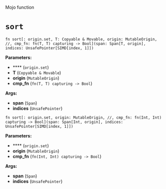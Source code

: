 Mojo function

# `sort`

```mojo
fn sort[: origin.set, T: Copyable & Movable, origin: MutableOrigin, //, cmp_fn: fn(T, T) capturing -> Bool](span: Span[T, origin], indices: UnsafePointer[SIMD[index, 1]])
```

**Parameters:**

- **** (`origin.set`)
- **T** (`Copyable & Movable`)
- **origin** (`MutableOrigin`)
- **cmp_fn** (`fn(T, T) capturing -> Bool`)

**Args:**

- **span** (`Span`)
- **indices** (`UnsafePointer`)

```mojo
fn sort[: origin.set, origin: MutableOrigin, //, cmp_fn: fn(Int, Int) capturing -> Bool](span: Span[Int, origin], indices: UnsafePointer[SIMD[index, 1]])
```

**Parameters:**

- **** (`origin.set`)
- **origin** (`MutableOrigin`)
- **cmp_fn** (`fn(Int, Int) capturing -> Bool`)

**Args:**

- **span** (`Span`)
- **indices** (`UnsafePointer`)

